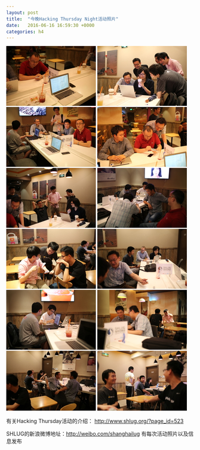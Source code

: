 ```yaml
---
layout: post
title:  "今晚Hacking Thursday Night活动照片"
date:   2016-06-16 16:59:30 +0000
categories: h4
---
```


[<img src='https://raw.githubusercontent.com/shanghailug/res2016/master/g616.h4/g616_2022_2500+08.240x160.jpg'>](https://raw.githubusercontent.com/shanghailug/res2016/master/g616.h4/g616_2022_2500+08.JPG)
[<img src='https://raw.githubusercontent.com/shanghailug/res2016/master/g616.h4/g616_2022_4400+08.240x160.jpg'>](https://raw.githubusercontent.com/shanghailug/res2016/master/g616.h4/g616_2022_4400+08.JPG)
[<img src='https://raw.githubusercontent.com/shanghailug/res2016/master/g616.h4/g616_2022_5800+08.240x160.jpg'>](https://raw.githubusercontent.com/shanghailug/res2016/master/g616.h4/g616_2022_5800+08.JPG)
[<img src='https://raw.githubusercontent.com/shanghailug/res2016/master/g616.h4/g616_2024_2100+08.240x160.jpg'>](https://raw.githubusercontent.com/shanghailug/res2016/master/g616.h4/g616_2024_2100+08.JPG)
[<img src='https://raw.githubusercontent.com/shanghailug/res2016/master/g616.h4/g616_2024_2900+08.240x160.jpg'>](https://raw.githubusercontent.com/shanghailug/res2016/master/g616.h4/g616_2024_2900+08.JPG)
[<img src='https://raw.githubusercontent.com/shanghailug/res2016/master/g616.h4/g616_2048_5300+08.240x160.jpg'>](https://raw.githubusercontent.com/shanghailug/res2016/master/g616.h4/g616_2048_5300+08.JPG)
[<img src='https://raw.githubusercontent.com/shanghailug/res2016/master/g616.h4/g616_2049_1400+08.240x160.jpg'>](https://raw.githubusercontent.com/shanghailug/res2016/master/g616.h4/g616_2049_1400+08.JPG)
[<img src='https://raw.githubusercontent.com/shanghailug/res2016/master/g616.h4/g616_2052_3400+08.240x160.jpg'>](https://raw.githubusercontent.com/shanghailug/res2016/master/g616.h4/g616_2052_3400+08.JPG)
[<img src='https://raw.githubusercontent.com/shanghailug/res2016/master/g616.h4/g616_2053_2500+08.240x160.jpg'>](https://raw.githubusercontent.com/shanghailug/res2016/master/g616.h4/g616_2053_2500+08.JPG)
[<img src='https://raw.githubusercontent.com/shanghailug/res2016/master/g616.h4/g616_2053_3600+08.240x160.jpg'>](https://raw.githubusercontent.com/shanghailug/res2016/master/g616.h4/g616_2053_3600+08.JPG)
[<img src='https://raw.githubusercontent.com/shanghailug/res2016/master/g616.h4/g616_2107_5520+08.240x160.jpg'>](https://raw.githubusercontent.com/shanghailug/res2016/master/g616.h4/g616_2107_5520+08.JPG)
[<img src='https://raw.githubusercontent.com/shanghailug/res2016/master/g616.h4/g616_2143_5219+08.240x160.jpg'>](https://raw.githubusercontent.com/shanghailug/res2016/master/g616.h4/g616_2143_5219+08.JPG)

有关Hacking Thursday活动的介绍：
http://www.shlug.org/?page_id=523

SHLUG的新浪微博地址：http://weibo.com/shanghailug 有每次活动照片以及信息发布


